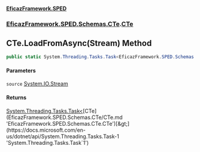 #### [EficazFramework.SPED](EficazFrameworkSPED.md 'EficazFramework SPED')
### [EficazFramework.SPED.Schemas.CTe](EficazFramework.SPED.Schemas.CTe.md 'EficazFramework.SPED.Schemas.CTe').[CTe](EficazFramework.SPED.Schemas.CTe/CTe.md 'EficazFramework.SPED.Schemas.CTe.CTe')

## CTe.LoadFromAsync(Stream) Method

```csharp
public static System.Threading.Tasks.Task<EficazFramework.SPED.Schemas.CTe.CTe> LoadFromAsync(System.IO.Stream source);
```
#### Parameters

<a name='EficazFramework.SPED.Schemas.CTe.CTe.LoadFromAsync(System.IO.Stream).source'></a>

`source` [System.IO.Stream](https://docs.microsoft.com/en-us/dotnet/api/System.IO.Stream 'System.IO.Stream')

#### Returns
[System.Threading.Tasks.Task&lt;](https://docs.microsoft.com/en-us/dotnet/api/System.Threading.Tasks.Task-1 'System.Threading.Tasks.Task`1')[CTe](EficazFramework.SPED.Schemas.CTe/CTe.md 'EficazFramework.SPED.Schemas.CTe.CTe')[&gt;](https://docs.microsoft.com/en-us/dotnet/api/System.Threading.Tasks.Task-1 'System.Threading.Tasks.Task`1')